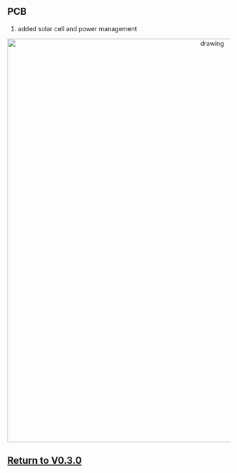 ## PCB
1. added solar cell and power management

<p align="center">
<img src="https://user-images.githubusercontent.com/87868879/166612265-9b8dcf81-56d7-4f95-8cd7-2c2c3fc1fea8.png" alt="drawing" width="910"/>
</p>

## [Return to V0.3.0](https://github.com/ARTS-Laboratory/Smart-Penetrometers-with-Edge-Computing-and-Intelligent-Embedded-Systems/blob/main/V0/V0.3.0/hardware_design/README.md)
